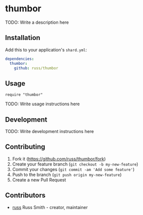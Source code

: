 # thumbor

TODO: Write a description here

## Installation

Add this to your application's `shard.yml`:

```yaml
dependencies:
  thumbor:
    github: russ/thumbor
```

## Usage

```crystal
require "thumbor"
```

TODO: Write usage instructions here

## Development

TODO: Write development instructions here

## Contributing

1. Fork it (<https://github.com/russ/thumbor/fork>)
2. Create your feature branch (`git checkout -b my-new-feature`)
3. Commit your changes (`git commit -am 'Add some feature'`)
4. Push to the branch (`git push origin my-new-feature`)
5. Create a new Pull Request

## Contributors

- [russ](https://github.com/russ) Russ Smith - creator, maintainer
